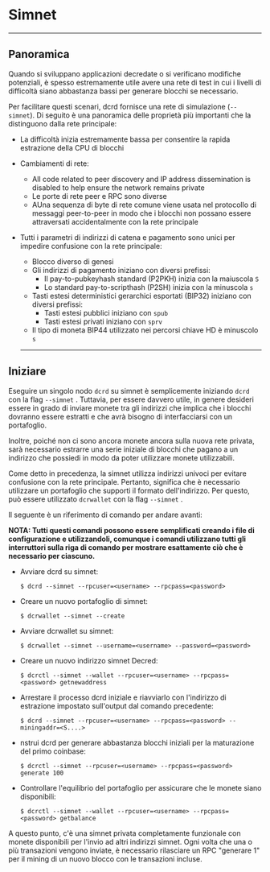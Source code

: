 # Simnet 

---

## Panoramica 

Quando si sviluppano applicazioni decredate o si verificano modifiche potenziali, è spesso estremamente utile avere una rete di test in cui i livelli di difficoltà siano abbastanza bassi per generare blocchi se necessario.

Per facilitare questi scenari, dcrd fornisce una rete di simulazione (`--simnet`).  Di seguito è una panoramica delle proprietà più importanti che la distinguono dalla rete principale:

* La difficoltà inizia estremamente bassa per consentire la rapida estrazione della CPU di blocchi
* Cambiamenti di rete:
    * All code related to peer discovery and IP address dissemination is disabled to help ensure the network remains private
    * Le porte di rete peer e RPC sono diverse
    * AUna sequenza di byte di rete comune viene usata nel protocollo di messaggi peer-to-peer in modo che i blocchi non possano essere attraversati accidentalmente con la rete principale
* Tutti i parametri di indirizzi di catena e pagamento sono unici per impedire confusione con la rete principale:
    * Blocco diverso di genesi
    * Gli indirizzi di pagamento iniziano con diversi prefissi:
        * Il pay-to-pubkeyhash standard (P2PKH) inizia con la maiuscola `S`
        * Lo standard pay-to-scripthash (P2SH) inizia con la minuscola `s`
    * Tasti estesi deterministici gerarchici esportati (BIP32) iniziano con diversi prefissi:
        * Tasti estesi pubblici iniziano con `spub`
        * Tasti estesi privati ​​iniziano con `sprv`
    * Il tipo di moneta BIP44 utilizzato nei percorsi chiave HD è minuscolo `s`

  ---

## Iniziare 

Eseguire un singolo nodo `dcrd` su simnet è semplicemente iniziando `dcrd` con la flag `--simnet` .  Tuttavia, per essere davvero utile, in genere desideri essere in grado di inviare monete tra gli indirizzi che implica che i blocchi dovranno essere estratti e che avrà bisogno di interfacciarsi con un portafoglio.

Inoltre, poiché non ci sono ancora monete ancora sulla nuova rete privata, sarà necessario estrarre una serie iniziale di blocchi che pagano a un indirizzo che possiedi in modo da poter utilizzare monete utilizzabili.

Come detto in precedenza, la simnet utilizza indirizzi univoci per evitare confusione con la rete principale. Pertanto, significa che è necessario utilizzare un portafoglio che supporti il ​​formato dell'indirizzo. Per questo, può essere utilizzato `dcrwallet` con la flag `--simnet` .

Il seguente è un riferimento di comando per andare avanti:

**NOTA: Tutti questi comandi possono essere semplificati creando i file di configurazione e utilizzandoli, comunque i comandi utilizzano tutti gli interruttori sulla riga di comando per mostrare esattamente ciò che è necessario per ciascuno.**

* Avviare dcrd su simnet:

    `$ dcrd --simnet --rpcuser=<username> --rpcpass=<password>`

* Creare un nuovo portafoglio di simnet:

    `$ dcrwallet --simnet --create`

* Avviare dcrwallet su simnet:

    `$ dcrwallet --simnet --username=<username> --password=<password>`

* Creare un nuovo indirizzo simnet Decred:

    `$ dcrctl --simnet --wallet --rpcuser=<username> --rpcpass=<password> getnewaddress`

* Arrestare il processo dcrd iniziale e riavviarlo con l'indirizzo di estrazione impostato sull'output dal comando precedente:

    `$ dcrd --simnet --rpcuser=<username> --rpcpass=<password> --miningaddr=<S....>`

* nstrui dcrd per generare abbastanza blocchi iniziali per la maturazione del primo coinbase:

    `$ dcrctl --simnet --rpcuser=<username> --rpcpass=<password> generate 100`

* Controllare l'equilibrio del portafoglio per assicurare che le monete siano disponibili:

    `$ dcrctl --simnet --wallet --rpcuser=<username> --rpcpass=<password> getbalance`
  
A questo punto, c'è una simnet privata completamente funzionale con monete disponibili per l'invio ad altri indirizzi simnet. Ogni volta che una o più transazioni vengono inviate, è necessario rilasciare un RPC "generare 1" per il mining di un nuovo blocco con le transazioni incluse.
